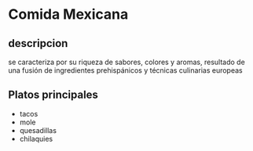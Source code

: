 # Comida Mexicana 

## descripcion 
se caracteriza por su riqueza de sabores, colores y aromas, resultado de una fusión de ingredientes prehispánicos y técnicas culinarias europeas

## Platos principales 

- tacos
- mole
- quesadillas
- chilaquies
